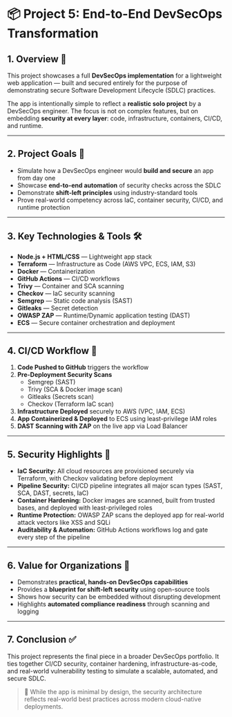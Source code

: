 # 📦 Project 5: End-to-End DevSecOps Transformation

## 1. Overview 🚀
This project showcases a full **DevSecOps implementation** for a lightweight web application — built and secured entirely for the purpose of demonstrating secure Software Development Lifecycle (SDLC) practices.

The app is intentionally simple to reflect a **realistic solo project** by a DevSecOps engineer. The focus is not on complex features, but on embedding **security at every layer**: code, infrastructure, containers, CI/CD, and runtime.

---

## 2. Project Goals 🎯
- Simulate how a DevSecOps engineer would **build and secure** an app from day one
- Showcase **end-to-end automation** of security checks across the SDLC
- Demonstrate **shift-left principles** using industry-standard tools
- Prove real-world competency across IaC, container security, CI/CD, and runtime protection

---

## 3. Key Technologies & Tools 🛠
- **Node.js + HTML/CSS** — Lightweight app stack
- **Terraform** — Infrastructure as Code (AWS VPC, ECS, IAM, S3)
- **Docker** — Containerization
- **GitHub Actions** — CI/CD workflows
- **Trivy** — Container and SCA scanning
- **Checkov** — IaC security scanning
- **Semgrep** — Static code analysis (SAST)
- **Gitleaks** — Secret detection
- **OWASP ZAP** — Runtime/Dynamic application testing (DAST)
- **ECS** — Secure container orchestration and deployment

---

## 4. CI/CD Workflow 🔄
1. **Code Pushed to GitHub** triggers the workflow
2. **Pre-Deployment Security Scans**
   - Semgrep (SAST)
   - Trivy (SCA & Docker image scan)
   - Gitleaks (Secrets scan)
   - Checkov (Terraform IaC scan)
3. **Infrastructure Deployed** securely to AWS (VPC, IAM, ECS)
4. **App Containerized & Deployed** to ECS using least-privilege IAM roles
5. **DAST Scanning with ZAP** on the live app via Load Balancer

---

## 5. Security Highlights 🔐
- **IaC Security:** All cloud resources are provisioned securely via Terraform, with Checkov validating before deployment
- **Pipeline Security:** CI/CD pipeline integrates all major scan types (SAST, SCA, DAST, secrets, IaC)
- **Container Hardening:** Docker images are scanned, built from trusted bases, and deployed with least-privileged roles
- **Runtime Protection:** OWASP ZAP scans the deployed app for real-world attack vectors like XSS and SQLi
- **Auditability & Automation:** GitHub Actions workflows log and gate every step of the pipeline

---

## 6. Value for Organizations 💼
- Demonstrates **practical, hands-on DevSecOps capabilities**
- Provides a **blueprint for shift-left security** using open-source tools
- Shows how security can be embedded without disrupting development
- Highlights **automated compliance readiness** through scanning and logging

---

## 7. Conclusion ✅
This project represents the final piece in a broader DevSecOps portfolio. It ties together CI/CD security, container hardening, infrastructure-as-code, and real-world vulnerability testing to simulate a scalable, automated, and secure SDLC. 

> 📌 While the app is minimal by design, the security architecture reflects real-world best practices across modern cloud-native deployments.